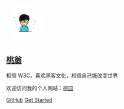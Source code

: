 <img src="_media/logo.png" width = "100" height = "100" style="border-radius: 100px;" />

## [桃翁](/home)

相信 W3C，喜欢黑客文化，相信自己能改变世界

欢迎访问我的个人网站：[桃园](http://taoweng.site)

[GitHub](https://github.com/crazylxr)
[Get Started](/home)